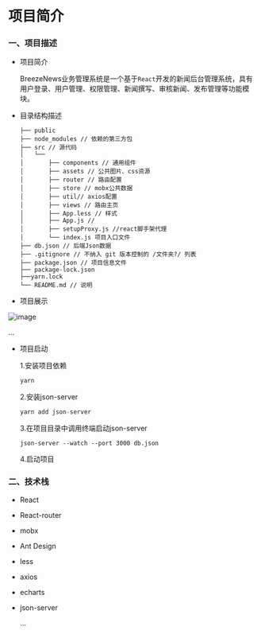# 项目简介

### 一、项目描述

* 项目简介

  BreezeNews业务管理系统是一个基于`React`开发的新闻后台管理系统，具有用户登录、用户管理、权限管理、新闻撰写、审核新闻、发布管理等功能模块。

* 目录结构描述

  ```
  ├── public  
  ├── node_modules // 依赖的第三方包
  ├── src // 源代码
  │   └── 
  │       ├── components // 通用组件
  │       ├── assets // 公共图片、css资源
  │       ├── router // 路由配置
  │       ├── store // mobx公共数据
  │       ├── util// axios配置
  │       ├── views // 路由主页
  │       ├── App.less // 样式
  │       ├── App.js // 
  │       ├── setupProxy.js //react脚手架代理
  │       └── index.js 项目入口文件
  ├── db.json // 后端Json数据
  ├── .gitignore // 不纳入 git 版本控制的 /文件夹?/ 列表
  ├── package.json // 项目信息文件
  ├── package-lock.json 
  ├──yarn.lock 
  └── README.md // 说明
  
  ```

* 项目展示

![image]([https://github.com/MaiEmily/map/blob/master/public/image/20190528145810708.png](https://github.com/JwfCarry/react-breezeNews/blob/main/src/assets/images/image-20220906103746829.png))

...

* 项目启动

  1.安装项目依赖

  ```js
  yarn
  ```

  2.安装json-server

  ```js
  yarn add json-server
  ```

  3.在项目目录中调用终端启动json-server

  ```
  json-server --watch --port 3000 db.json
  ```

  4.启动项目

### 二、技术栈

* React
* React-router
* mobx
* Ant Design
* less
* axios
* echarts
* json-server

   ...



